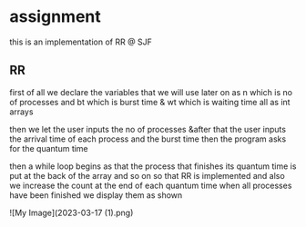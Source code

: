 # assignment
this is an implementation of RR @ SJF 

## RR

first of all we declare the variables that we will use later on as n which is no of processes and bt which is burst time & wt which is waiting time all as int arrays 

then we let the user inputs the no of processes &after that the user inputs the arrival time of each process and the burst time then the program asks for the quantum time 

then a while loop begins as that the process that finishes its quantum time is put at the back of the array and so on so that RR is implemented and also we increase the count at the end of each quantum time when all processes have been finished we display them as shown

![My Image](2023-03-17 (1).png)


